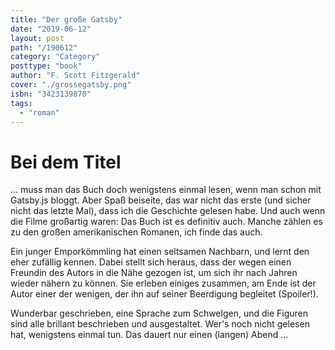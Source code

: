 ```yaml
---
title: "Der große Gatsby"
date: "2019-06-12"
layout: post
path: "/190612"
category: "Category"
posttype: "book"
author: "F. Scott Fitzgerald"
cover: "./grossegatsby.png"
isbn: "3423139870"
tags:
  - "roman"
---
```


# Bei dem Titel

... muss man das Buch doch wenigstens einmal lesen, wenn man schon mit Gatsby.js bloggt. Aber Spaß beiseite, das war nicht das erste (und sicher nicht das letzte Mal), dass ich die Geschichte gelesen habe. Und auch wenn die Filme großartig waren: Das Buch ist es definitiv auch. Manche zählen es zu den großen amerikanischen Romanen, ich finde das auch.

Ein junger Emporkömmling hat einen seltsamen Nachbarn, und lernt den eher zufällig kennen. Dabei stellt sich heraus, dass der wegen einen Freundin des Autors in die Nähe gezogen ist, um sich ihr nach Jahren wieder nähern zu können. Sie erleben einiges zusammen, am Ende ist der Autor einer der wenigen, der ihn auf seiner Beerdigung begleitet (Spoiler!).

Wunderbar geschrieben, eine Sprache zum Schwelgen, und die Figuren sind alle brillant beschrieben und ausgestaltet. Wer's noch nicht gelesen hat, wenigstens einmal tun. Das dauert nur einen (langen) Abend ...